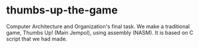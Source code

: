 # thumbs-up-the-game
Computer Architecture and Organization's final task. We make a traditional game, Thumbs Up! (Main Jempol), using assembly (NASM). It is based on C script that we had made.
